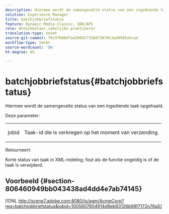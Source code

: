 ```yaml
---
description: Hiermee wordt de samengevatte status van een ingediende taak opgehaald.
solution: Experience Manager
title: batchjobbriefstatus
feature: Dynamic Media Classic, SDK/API
role: Ontwikkelaar,zakelijke praktiserer
translation-type: tm+mt
source-git-commit: f6c97606d7a4209427316d7367013ad9585a5cae
workflow-type: tm+mt
source-wordcount: '56'
ht-degree: 0%

---
```



# batchjobbriefstatus{#batchjobbriefstatus}

Hiermee wordt de samengevatte status van een ingediende taak opgehaald.

Deze parameter:

<table id="simpletable_86E581DBB352479CB4CB531434D91E83"> 
 <tr class="strow"> 
  <td class="stentry"> <p> <span class="codeph"> jobid  </span> </p> </td> 
  <td class="stentry"> <p>Taak-id die is verkregen op het moment van verzending. </p> </td> 
 </tr> 
</table>

Retourneert:

Korte status van taak in XML-indeling; fout als de functie ongeldig is of de taak is verwijderd.

## Voorbeeld {#section-806460949bb043438ad4dd4e7ab74145}

[!DNL http://scene7.adobe.com:8080/is/agm/AcmeCorp?req=batchjobbriefstatus&jobid=1005907604914d8eb63126b98f7172n76a5]
